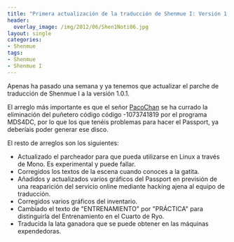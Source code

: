 ```yaml
---
title: "Primera actualización de la traducción de Shenmue I: Versión 1.0.1 disponible"
header:
  overlay_image: /img/2012/06/Shen1Noti06.jpg
layout: single
categories:
- Shenmue
tags:
- Shenmue
- Shenmue I
---
```

Apenas ha pasado una semana y ya tenemos que actualizar el parche 
de traducción de Shenmue I a la versión 1.0.1.

El arreglo más importante es que el señor [PacoChan](http://pacochan.tales-tra.com/) 
se ha currado la eliminación del puñetero código código -1073741819 por el 
programa MDS4DC, por lo que los que tenéis problemas para hacer el Passport, 
ya deberíais poder generar ese disco.

El resto de arreglos son los siguientes:  
- Actualizado el parcheador para que pueda utilizarse en Linux a través 
de Mono. Es experimental y puede fallar.  
- Corregidos los textos de la escena cuando conoces a la gatita.  
- Añadidos y actualizados varios gráficos del Passport en previsión de una 
reaparición del servicio online mediante hacking ajena al equipo de traducción.  
- Corregidos varios gráficos del inventario.  
- Cambiado el texto de "ENTRENAMIENTO" por "PRÁCTICA" para distinguirla 
del Entrenamiento en el Cuarto de Ryo.  
- Traducida la lata ganadora que se puede obtener en las máquinas 
expendedoras.
